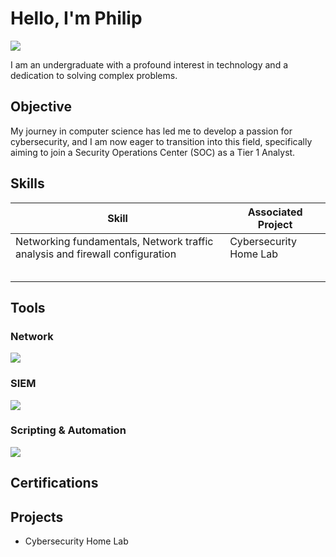 # Hello, I'm Philip
<a href="https://linkedin.com/in/philip-obese"><img src="https://img.shields.io/badge/-LinkedIn-0072b1?&style=for-the-badge&logo=linkedin&logoColor=white" /></a>

I am an undergraduate with a profound interest in technology and a dedication to solving complex problems.

## Objective

My journey in computer science has led me to develop a passion for cybersecurity, and I am now eager to transition into this field, specifically aiming to join a Security Operations Center (SOC) as a Tier 1 Analyst.

## Skills

| Skill                                         | Associated Project         |
|-----------------------------------------------|----------------------------|
| Networking fundamentals, Network traffic analysis and firewall configuration          | Cybersecurity Home Lab|
|  | |
|          | |
|       | |
|                   | |
|  | |

## Tools

### Network
<div>
    <img src="https://img.shields.io/badge/-Wireshark-1679A7?&style=for-the-badge&logo=Wireshark&logoColor=white" />
</div>

### SIEM
<div>
  <img src="https://img.shields.io/badge/-Wazuh-7E57C2?&style=for-the-badge&logo=Wazuh&logoColor=white" />
</div>

### Scripting & Automation
<div>
  <img src="https://img.shields.io/badge/-Python-3776AB?&style=for-the-badge&logo=Python&logoColor=white" />
</div>

## Certifications
<div>

</div>

## Projects
- Cybersecurity Home Lab

